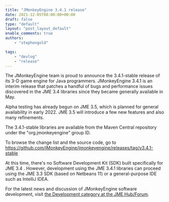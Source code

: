 ```yaml
---
title: "JMonkeyEngine 3.4.1 release"
date: 2021-12-05T08:00:00+00:00
draft: false
type: "default"
layout: "post_layout_default"
enable_comments: true
authors:
    - "stephengold"

tags:
    - "devlog"
    - "release"
---
```


The JMonkeyEngine team is proud to announce
the 3.4.1-stable release of its 3-D game engine for Java programmers.
JMonkeyEngine 3.4.1 is an interim release
that patches a handful of bugs and performance issues
discovered in the JME 3.4 libraries
since they became generally available in May.

Alpha testing has already begun on JME 3.5,
which is planned for general availability in early 2022.
JME 3.5 will introduce a few new features and also many refinements.

The 3.4.1-stable libraries are available from the Maven Central repository
under the "org.jmonkeyengine" group ID.

To browse the change list and the source code,
go to https://github.com/jMonkeyEngine/jmonkeyengine/releases/tag/v3.4.1-stable

At this time,
there's no Software Development Kit (SDK) built specifically for JME 3.4 .
However, development using the JME 3.4.1 libraries
can proceed using the JME 3.3 SDK (based on Netbeans 11)
or a general-purpose IDE such as IntelliJ IDEA.

For the latest news and discussion of JMonkeyEngine software development,
visit [the Development category at the JME Hub/Forum](https://hub.jmonkeyengine.org/c/development-discussion-jme3/9).
